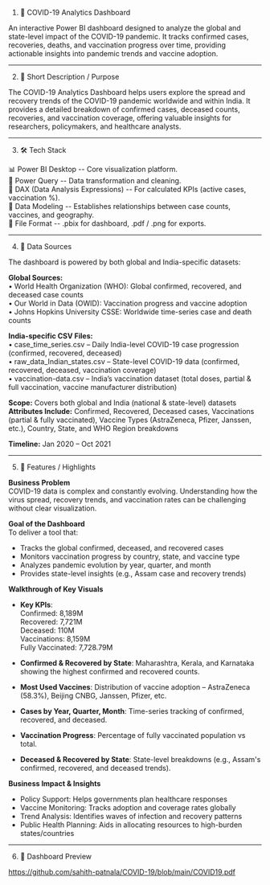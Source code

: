 1. 🦠 COVID-19 Analytics Dashboard  

An interactive Power BI dashboard designed to analyze the global and state-level impact of the COVID-19 pandemic. It tracks confirmed cases, recoveries, deaths, and vaccination progress over time, providing actionable insights into pandemic trends and vaccine adoption.  

---

2. 📌 Short Description / Purpose  

The COVID-19 Analytics Dashboard helps users explore the spread and recovery trends of the COVID-19 pandemic worldwide and within India. It provides a detailed breakdown of confirmed cases, deceased counts, recoveries, and vaccination coverage, offering valuable insights for researchers, policymakers, and healthcare analysts.  

---

3. 🛠 Tech Stack  

📊 Power BI Desktop -- Core visualization platform.  
📂 Power Query -- Data transformation and cleaning.  
🧠 DAX (Data Analysis Expressions) -- For calculated KPIs (active cases, vaccination %).  
📝 Data Modeling -- Establishes relationships between case counts, vaccines, and geography.  
📁 File Format -- .pbix for dashboard, .pdf / .png for exports.  

---

4. 📁 Data Sources  

The dashboard is powered by both global and India-specific datasets:  

**Global Sources:**  
• World Health Organization (WHO): Global confirmed, recovered, and deceased case counts  
• Our World in Data (OWID): Vaccination progress and vaccine adoption  
• Johns Hopkins University CSSE: Worldwide time-series case and death counts  

**India-specific CSV Files:**  
• case_time_series.csv – Daily India-level COVID-19 case progression (confirmed, recovered, deceased)  
• raw_data_Indian_states.csv – State-level COVID-19 data (confirmed, recovered, deceased, vaccination coverage)  
• vaccination-data.csv – India’s vaccination dataset (total doses, partial & full vaccination, vaccine manufacturer distribution)  

**Scope:** Covers both global and India (national & state-level) datasets  
**Attributes Include:** Confirmed, Recovered, Deceased cases, Vaccinations (partial & fully vaccinated), Vaccine Types (AstraZeneca, Pfizer, Janssen, etc.), Country, State, and WHO Region breakdowns  

**Timeline:** Jan 2020 – Oct 2021  

---

5. 🌟 Features / Highlights  

**Business Problem**  
COVID-19 data is complex and constantly evolving. Understanding how the virus spread, recovery trends, and vaccination rates can be challenging without clear visualization.  

**Goal of the Dashboard**  
To deliver a tool that:  
- Tracks the global confirmed, deceased, and recovered cases  
- Monitors vaccination progress by country, state, and vaccine type  
- Analyzes pandemic evolution by year, quarter, and month  
- Provides state-level insights (e.g., Assam case and recovery trends)  

**Walkthrough of Key Visuals**  
- **Key KPIs**:  
  Confirmed: 8,189M  
  Recovered: 7,721M  
  Deceased: 110M  
  Vaccinations: 8,159M  
  Fully Vaccinated: 7,728.79M  

- **Confirmed & Recovered by State**: Maharashtra, Kerala, and Karnataka showing the highest confirmed and recovered counts.  
- **Most Used Vaccines**: Distribution of vaccine adoption – AstraZeneca (58.3%), Beijing CNBG, Janssen, Pfizer, etc.  
- **Cases by Year, Quarter, Month**: Time-series tracking of confirmed, recovered, and deceased.  
- **Vaccination Progress**: Percentage of fully vaccinated population vs total.  
- **Deceased & Recovered by State**: State-level breakdowns (e.g., Assam's confirmed, recovered, and deceased trends).  

**Business Impact & Insights**  
- Policy Support: Helps governments plan healthcare responses  
- Vaccine Monitoring: Tracks adoption and coverage rates globally  
- Trend Analysis: Identifies waves of infection and recovery patterns  
- Public Health Planning: Aids in allocating resources to high-burden states/countries  

---

6. 🔗 Dashboard Preview

https://github.com/sahith-patnala/COVID-19/blob/main/COVID19.pdf

